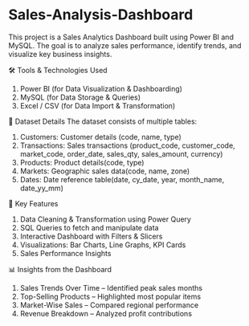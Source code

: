 # Sales-Analysis-Dashboard
This project is a Sales Analytics Dashboard built using Power BI and MySQL. The goal is to analyze sales performance, identify trends, and visualize key business insights.

🛠 Tools & Technologies Used
1. Power BI (for Data Visualization & Dashboarding)
2. MySQL (for Data Storage & Queries)
3. Excel / CSV (for Data Import & Transformation)

📂 Dataset Details
The dataset consists of multiple tables:
1. Customers: Customer details (code, name, type)
2. Transactions: Sales transactions (product_code, customer_code, market_code, order_date, sales_qty, sales_amount, currency)
3. Products: Product details(code, type)
4. Markets: Geographic sales data(code, name, zone)
5. Dates: Date reference table(date, cy_date, year, month_name, date_yy_mm)

📌 Key Features
1. Data Cleaning & Transformation using Power Query
2. SQL Queries to fetch and manipulate data
3. Interactive Dashboard with Filters & Slicers
4. Visualizations: Bar Charts, Line Graphs, KPI Cards
5. Sales Performance Insights

📊 Insights from the Dashboard
1. Sales Trends Over Time – Identified peak sales months
2. Top-Selling Products – Highlighted most popular items
3. Market-Wise Sales – Compared regional performance
4. Revenue Breakdown – Analyzed profit contributions
